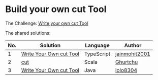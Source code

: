 # Build your own cut Tool

The Challenge: [Write your own cut Tool](https://codingchallenges.fyi/challenges/challenge-cut)

The shared solutions:

| No. | Solution | Language | Author |
|-----|----------|----------|--------|
| 1 | [Write Your Own cut Tool](https://github.com/jainmohit2001/coding-challenges/tree/master/src/4) | TypeScript | [jainmohit2001](https://github.com/jainmohit2001) |
| 2 | [cut](https://github.com/Ghurtchu/cut) | Scala | [Ghurtchu](https://github.com/Ghurtchu) |
| 3 | [Write Your Own cut Tool](https://github.com/lolo8304/coding-challenge/tree/main/no-4) | Java | [lolo8304](https://github.com/lolo8304) |
